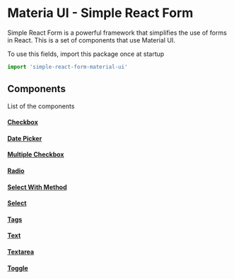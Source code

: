 # Materia UI - Simple React Form

Simple React Form is a powerful framework that simplifies the use of forms in React. This is a set of components that use Material UI.

To use this fields, import this package once at startup

```js
import 'simple-react-form-material-ui'
```

## Components

List of the components

#### [Checkbox](https://github.com/nicolaslopezj/simple-react-form-material-ui/blob/master/src/fields/checkbox.jsx)

#### [Date Picker](https://github.com/nicolaslopezj/simple-react-form-material-ui/blob/master/src/fields/date-picker.jsx)

#### [Multiple Checkbox](https://github.com/nicolaslopezj/simple-react-form-material-ui/blob/master/src/fields/multiple-checkbox.jsx)

#### [Radio](https://github.com/nicolaslopezj/simple-react-form-material-ui/blob/master/src/fields/radio.jsx)

#### [Select With Method](https://github.com/nicolaslopezj/simple-react-form-material-ui/blob/master/src/fields/select-with-method.jsx)

#### [Select](https://github.com/nicolaslopezj/simple-react-form-material-ui/blob/master/src/fields/select.jsx)

#### [Tags](https://github.com/nicolaslopezj/simple-react-form-material-ui/blob/master/src/fields/tags.jsx)

#### [Text](https://github.com/nicolaslopezj/simple-react-form-material-ui/blob/master/src/fields/text-field.jsx)

#### [Textarea](https://github.com/nicolaslopezj/simple-react-form-material-ui/blob/master/src/fields/textarea.jsx)

#### [Toggle](https://github.com/nicolaslopezj/simple-react-form-material-ui/blob/master/src/fields/toggle.jsx)
